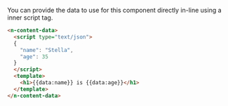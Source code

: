 
You can provide the data to use for this component directly in-line using a inner script tag.

```html
<n-content-data>
  <script type="text/json">
  {
    "name": "Stella",
    "age": 35
  }
  </script>
  <template>
    <h1>{{data:name}} is {{data:age}}</h1>
  </template>
</n-content-data>
```